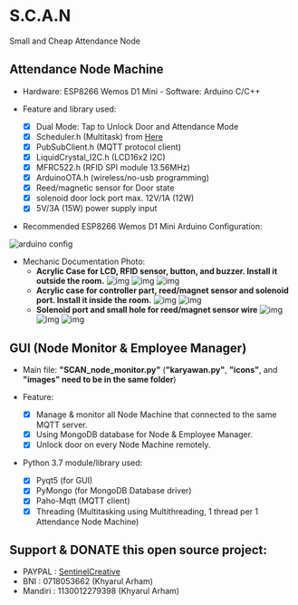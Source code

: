 # S.C.A.N
 Small and Cheap Attendance Node

## Attendance Node Machine
   - Hardware: ESP8266 Wemos D1 Mini - Software: Arduino C/C++

   - Feature and library used:
     - [x] Dual Mode: Tap to Unlock Door and Attendance Mode
     - [x] Scheduler.h (Multitask) from [Here](https://github.com/nrwiersma/ESP8266Scheduler)
     - [x] PubSubClient.h (MQTT protocol client)
     - [x] LiquidCrystal_I2C.h (LCD16x2 I2C)
     - [x] MFRC522.h (RFID SPI module 13.56MHz)
     - [x] ArduinoOTA.h (wireless/no-usb programming)
     - [x] Reed/magnetic sensor for Door state
     - [x] solenoid door lock port max. 12V/1A (12W)
     - [x] 5V/3A (15W) power supply input
   
   - Recommended ESP8266 Wemos D1 Mini Arduino Configuration:
   
   ![arduino config](https://user-images.githubusercontent.com/50608159/82400250-0d21d080-9a81-11ea-8ff0-8537a739b395.png)
   
   - Mechanic Documentation Photo:
     - **Acrylic Case for LCD, RFID sensor, button, and buzzer. Install it outside the room.**
![img](https://i.ibb.co/nwVVGG5/IMG-20200515-223923.jpg)
![img](https://i.ibb.co/mNFmP1P/IMG-20200515-223940.jpg)
![img](https://i.ibb.co/tsFh6h2/IMG-20200515-223957.jpg)
     - **Acrylic case for controller part, reed/magnet sensor and solenoid port. Install it inside the room.**
![img](https://i.ibb.co/6RDryc6/IMG-20200515-224018.jpg)
![img](https://i.ibb.co/F5jDfyX/IMG-20200515-224027.jpg)
     - **Solenoid port and small hole for reed/magnet sensor wire**
![img](https://i.ibb.co/JRx0fvC/IMG-20200515-224034.jpg)
![img](https://i.ibb.co/M5sH3cK/IMG-20200515-224110.jpg)
![img](https://i.ibb.co/rQfbF8Z/IMG-20200515-224124.jpg)
   
## GUI (Node Monitor & Employee Manager)
- Main file: **"SCAN_node_monitor.py"** (**"karyawan.py"**, **"icons"**, and **"images" need to be in the same folder**)

- Feature:
  - [x] Manage & monitor all Node Machine that connected to the same MQTT server.
  - [x] Using MongoDB database for Node & Employee Manager.
  - [x] Unlock door on every Node Machine remotely.

- Python 3.7 module/library used:
  - [x] Pyqt5 (for GUI)
  - [x] PyMongo (for MongoDB Database driver)
  - [x] Paho-Mqtt (MQTT client)
  - [x] Threading (Multitasking using Multithreading, 1 thread per 1 Attendance Node Machine)

## Support & DONATE this open source project:
  - PAYPAL  : [SentinelCreative](https://www.paypal.me/sentinelcreative "PAYPAL")
  - BNI     : 0718053662 (Khyarul Arham)
  - Mandiri : 1130012279398 (Khyarul Arham)
